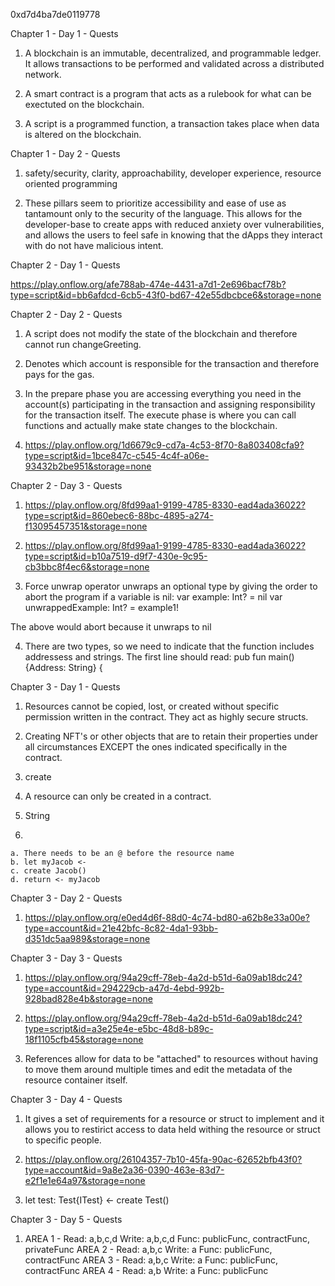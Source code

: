 0xd7d4ba7de0119778

Chapter 1 - Day 1 - Quests

  1. A blockchain is an immutable, decentralized, and programmable ledger. It allows transactions to be performed and validated across a distributed network.

  2. A smart contract is a program that acts as a rulebook for what can be exectuted on the blockchain.

  3. A script is a programmed function, a transaction takes place when data is altered on the blockchain. 

Chapter 1 - Day 2 - Quests

  1. safety/security, clarity, approachability, developer experience, resource oriented programming

  2. These pillars seem to prioritize accessibility and ease of use as tantamount only to the security of the language. This allows for the developer-base to create apps with reduced anxiety over vulnerabilities, and allows the users to feel safe in knowing that the dApps they interact with do not have malicious intent. 

Chapter 2 - Day 1 - Quests

https://play.onflow.org/afe788ab-474e-4431-a7d1-2e696bacf78b?type=script&id=bb6afdcd-6cb5-43f0-bd67-42e55dbcbce6&storage=none

Chapter 2 - Day 2 - Quests

  1. A script does not modify the state of the blockchain and therefore cannot run changeGreeting.
  
  2. Denotes which account is responsible for the transaction and therefore pays for the gas.

  3. In the prepare phase you are accessing everything you need in the account(s) participating in the transaction and assigning responsibility for the transaction itself. The execute phase is where you can call functions and actually make state changes to the blockchain.

  4. https://play.onflow.org/1d6679c9-cd7a-4c53-8f70-8a803408cfa9?type=script&id=1bce847c-c545-4c4f-a06e-93432b2be951&storage=none

Chapter 2 - Day 3 - Quests

  1. https://play.onflow.org/8fd99aa1-9199-4785-8330-ead4ada36022?type=script&id=860ebec6-88bc-4895-a274-f13095457351&storage=none

  2. https://play.onflow.org/8fd99aa1-9199-4785-8330-ead4ada36022?type=script&id=b10a7519-d9f7-430e-9c95-cb3bbc8f4ec6&storage=none
  
  3. Force unwrap operator unwraps an optional type by giving the order to abort the program if a variable is nil:
    var example: Int? = nil
    var unwrappedExample: Int? = example1!
    
  The above would abort because it unwraps to nil
  
  4. There are two types, so we need to indicate that the function includes addressess and strings.
  The first line should read: pub fun main() {Address: String} {
  
Chapter 3 - Day 1 - Quests

  1. Resources cannot be copied, lost, or created without specific permission written in the contract. They act as highly secure structs.
  
  2. Creating NFT's or other objects that are to retain their properties under all circumstances EXCEPT the ones indicated specifically in the contract.

  3. create

  4. A resource can only be created in a contract.

  5. String

  6.
    a. There needs to be an @ before the resource name
    b. let myJacob <-
    c. create Jacob()
    d. return <- myJacob
    
 Chapter 3 - Day 2 - Quests
 
  1. https://play.onflow.org/e0ed4d6f-88d0-4c74-bd80-a62b8e33a00e?type=account&id=21e42bfc-8c82-4da1-93bb-d351dc5aa989&storage=none

 Chapter 3 - Day 3 - Quests
 
  1. https://play.onflow.org/94a29cff-78eb-4a2d-b51d-6a09ab18dc24?type=account&id=294229cb-a47d-4ebd-992b-928bad828e4b&storage=none

  2. https://play.onflow.org/94a29cff-78eb-4a2d-b51d-6a09ab18dc24?type=script&id=a3e25e4e-e5bc-48d8-b89c-18f1105cfb45&storage=none

  3. References allow for data to be "attached" to resources without having to move them around multiple times and edit the metadata of the resource container itself. 

Chapter 3 - Day 4 - Quests

  1. It gives a set of requirements for a resource or struct to implement and it allows you to restirict access to data held withing the resource or struct to specific people. 

  2. https://play.onflow.org/26104357-7b10-45fa-90ac-62652bfb43f0?type=account&id=9a8e2a36-0390-463e-83d7-e2f1e1e64a97&storage=none
   
  3. let test: Test{ITest} <- create Test()

Chapter 3 - Day 5 - Quests

  1. AREA 1 - Read: a,b,c,d Write: a,b,c,d Func: publicFunc, contractFunc, privateFunc
     AREA 2 - Read: a,b,c   Write: a       Func: publicFunc, contractFunc
     AREA 3 - Read: a,b,c   Write: a       Func: publicFunc, contractFunc
     AREA 4 - Read: a,b     Write: a       Func: publicFunc  
